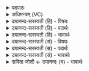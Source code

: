 <details><summary>पदपाठः</summary>

सा। वि॒श्वायु॒रिति॑ वि॒श्वऽआ॑युः। सा। वि॒श्वक॒र्मेति॑ वि॒श्वऽक॑र्मा। सा। विश्वधा॑या॒ इति॑ वि॒श्वऽधा॑याः। इन्द्र॑स्य। त्वा॒। भा॒गं। सोमे॑न। आ। त॒न॒च्मि॒। विष्णो॒ इति॒ वि॒ष्णो॑। ह॒व्यं। र॒क्ष॒। ४।
</details>

<details><summary>अधिमन्त्रम् (VC)</summary>

- विष्णुर्देवता
- परमेष्ठी प्रजापतिर्ऋषिः
- अनुष्टुप्
- गान्धारः
</details>

<details><summary>दयानन्द-सरस्वती (हि) - विषयः</summary>

जो पूर्वोक्त मन्त्र में तीन प्रश्न कहे हैं, उनके उत्तर अगले मन्त्र में क्रम से प्रकाशित किये हैं ॥
</details>

<details><summary>दयानन्द-सरस्वती (हि) - पदार्थः</summary>

पदार्थान्वयभाषाः -  हे (विष्णो) व्यापक ईश्वर ! आप जिस वाणी का धारण करते हैं, (सा) वह (विश्वायुः) पूर्ण आयु की देनेवाली (सा) वह (विश्वकर्मा) जिससे कि सम्पूर्ण क्रियाकाण्ड सिद्ध होता है और (सा) वह (विश्वधायाः) सब जगत् को विद्या और गुणों से धारण करनेवाली है। पूर्व मन्त्र में जो प्रश्न है, उसके उत्तर में यही तीन प्रकार की वाणी ग्रहण करने योग्य है, इसी से मैं (इन्द्रस्य) परमेश्वर के (भागम्) सेवन करने योग्य यज्ञ को (सोमेन) विद्या से सिद्ध किये रस अथवा आनन्द से (आ तनच्मि) अपने हृदय में दृढ़ करता हूँ तथा हे परमेश्वर ! (हव्यम्) पूर्वोक्त यज्ञ सम्बन्धी देने-लेने योग्य द्रव्य वा विज्ञान की (रक्ष) निरन्तर रक्षा कीजिये ॥४॥
</details>

<details><summary>दयानन्द-सरस्वती (हि) - भावार्थः</summary>

भावार्थभाषाः -  तीन प्रकार की वाणी होती है अर्थात् प्रथम वह जो कि ब्रह्मचर्य में पूर्ण विद्या पढ़ने वा पूर्ण आयु होने के लिये सेवन की जाती है। दूसरी वह जो गृहाश्रम में अनेक क्रिया वा उद्योगों से सुखों की देनेवाली विस्तार से प्रकट की जाती और तीसरी वह जो इस संसार में सब मनुष्यों के शरीर और आत्मा के सुख की वृद्धि वा ईश्वर आदि पदार्थों के विज्ञान को देनेवाली वानप्रस्थ और संन्यास आश्रम में विद्वानों से उपदेश की जाती है। इस तीन प्रकार की वाणी के विना किसी को सब सुख नहीं हो सकते, क्योंकि इसी से पूर्वोक्त यज्ञ तथा व्यापक ईश्वर की स्तुति, प्रार्थना और उपासना करना योग्य है। ईश्वर की यह आज्ञा है कि जो नियम से किया हुआ यज्ञ संसार में रक्षा का हेतु और प्रेम सत्यभाव से प्रार्थित ईश्वर विद्वानों की सर्वदा रक्षा करता है, वही सब का अध्यक्ष है, परन्तु जो क्रिया में कुशल धार्मिक परोपकारी मनुष्य हैं, वे ही ईश्वर और धर्म को जानकर मोक्ष और सम्यक् क्रियासाधनों से इस लोक और परलोक के सुख को प्राप्त होते हैं ॥४॥
</details>

<details><summary>दयानन्द-सरस्वती (सं) - विषयः</summary>

अत्र त्रिविधस्य प्रश्नस्य त्रीण्युत्तराण्युपदिश्यन्ते ॥
</details>

<details><summary>दयानन्द-सरस्वती (सं) - पदार्थः</summary>

पदार्थान्वयभाषाः -  हे विष्णो व्यापकेश्वर ! भवता या वाग्धार्य्यते सा विश्वायुः सा विश्वकर्मा सा विश्वधाया अस्ति। तया त्रिविधया गृहीतयैवाहं यमिन्द्रस्य [त्वा तं] भागं यज्ञं सोमेनातनच्मि तं हव्यं यज्ञं त्वं सततं रक्ष ॥४॥
</details>

<details><summary>दयानन्द-सरस्वती (सं) - भावार्थः</summary>

भावार्थभाषाः -  त्रिविधा वाग्भवति। या ब्रह्मचर्य्याश्रमे पूर्णविद्यापठनाय पूर्णायुः करणाय च सेव्यते सा प्रथमा। या गृहाश्रमेऽनेकक्रिययोद्योगसुखप्रापकफला विस्तीर्य्यते सा द्वितीया या च सर्वमनुष्यैः सर्वमनुष्येभ्यः शरीरात्मसुखवर्धनायेश्वरादिपदार्थविज्ञानप्रकाशिका वानप्रस्थसंन्यासाश्रमे खलूपदिश्यते सा तृतीया। न चैनया विना कस्यापि सर्वं सुखं भवितुमर्हति। अनयैव मनुष्यैः पूर्वोक्तो यज्ञोऽनुष्ठातव्यः। व्यापकेश्वरः स्तोतव्यः प्रार्थनीय उपासनीयश्च भवति। अनुष्ठितोऽयं यज्ञो जगति रक्षाहेतुः प्रेम्णा सत्यभावेन प्रार्थितश्चेश्वरस्तान् सर्वदा रक्षति। परन्तु ये क्रियाकुशला धार्मिकाः परोपकारिणा जनाः सन्ति त ईश्वरं धर्मं च विज्ञाय सम्यक् क्रियया साधनेनैहिकं पारत्रिकं च सुखं प्राप्नुवन्ति नेतरे ॥४॥
</details>

<details><summary>सविता जोशी ← दयानन्दः (म) - भावार्थः</summary>

भावार्थभाषाः -  वाणी ही तीन प्रकारची असते. प्रथम वाणी अर्थात ब्रह्मचर्यपूर्वक पूर्णविद्या प्राप्त करून दीर्घायू बनण्यासाठी स्वीकारली जाते ती. दुसरी वाणी म्हणजे गृहस्थाश्रमात विविध प्रकारची कामे करून सुख मिळवण्यासाठी विस्तारपूर्वक प्रकट केली जाते ती व तिसरी वाणी म्हणजे ईश्वराला जाणण्यासाठी वानप्रस्थ व संन्यासी विद्वान ज्या वाणीचा उपदेश करतात ती. (ज्यामुळे या जगातील सर्व माणसांची शरीरे व आत्मे यांचे सुख वाढते. ) या तिन्ही प्रकारच्या वाणीशिवाय कुणालाही सुख मिळू शकत नाही त्यामुळे याद्वारेच पूर्वोक्त यज्ञ व सर्वव्यापक ईश्वराची स्तुती, प्रार्थना व उपासना करणे योग्य आहे. ईश्वराची अशी आज्ञा आहे की, या नियमानुसार केलेल्या यज्ञाने जगात माणसांचे रक्षण होते. प्रेमाने व सत्याने प्रार्थना केल्यामुळे ईश्वर विद्वानांचे रक्षण करतो कारण तोच सर्वांच्या मुख्य अधिष्ठाता आहे; पण जी माणसे कर्मकुशल, धार्मिक व परोपकारी असतात तीच ईश्वर व धर्म यांना जाणून सम्यक साधनांनी मोक्षप्राप्ती करून इहलोक व परलोकाचे सुख प्राप्त करतात.
</details>